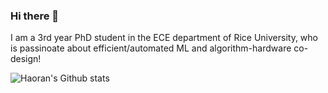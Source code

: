 ### Hi there 👋

<!--
**ranery/ranery** is a ✨ _special_ ✨ repository because its `README.md` (this file) appears on your GitHub profile.

Here are some ideas to get you started:

- 🔭 I’m currently working on ...
- 🌱 I’m currently learning ...
- 👯 I’m looking to collaborate on ...
- 🤔 I’m looking for help with ...
- 💬 Ask me about ...
- 📫 How to reach me: ...
- 😄 Pronouns: ...
- ⚡ Fun fact: ...
-->

I am a 3rd year PhD student in the ECE department of Rice University, who is passinoate about efficient/automated ML and algorithm-hardware co-design!

<!-- ![Haoran's Language stats](https://github-readme-stats-git-master-rstaa-rickstaa.vercel.app/api/top-langs/?username=ranery&layout=compact&langs_count=10&hide_border=1&role=OWNER) -->

<!-- [![Haoran's GitHub stats](https://github-readme-stats.vercel.app/api?username=ranery&orgs=RICE-EIC)](https://github.com/anuraghazra/github-readme-stats) -->

![Haoran's Github stats](https://github-readme-stats-git-master-rstaa-rickstaa.vercel.app/api?username=ranery&show_icons=true&theme=buefy&hide=prs&count_private=true&line_height=28&hide_border=1&include_all_commits=true&card_width=450&role=OWNER,COLLABORATOR&exclude_repo=github-readme-stats)
